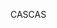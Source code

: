 <span data-ttu-id="c1e1f-101">CAS</span><span class="sxs-lookup"><span data-stu-id="c1e1f-101">CAS</span></span>